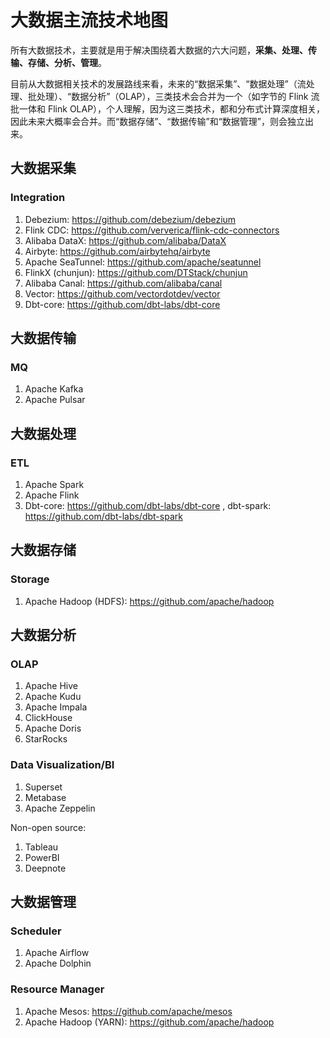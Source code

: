 # 大数据主流技术地图


所有大数据技术，主要就是用于解决围绕着大数据的六大问题，**采集、处理、传输、存储、分析、管理**。

目前从大数据相关技术的发展路线来看，未来的“数据采集”、“数据处理”（流处理、批处理）、“数据分析”（OLAP），三类技术会合并为一个（如字节的 Flink 流批一体和 Flink OLAP），个人理解，因为这三类技术，都和分布式计算深度相关，因此未来大概率会合并。而“数据存储”、“数据传输”和“数据管理”，则会独立出来。

## 大数据采集

### Integration 

1. Debezium: https://github.com/debezium/debezium
2. Flink CDC: https://github.com/ververica/flink-cdc-connectors
3. Alibaba DataX: https://github.com/alibaba/DataX
5. Airbyte: https://github.com/airbytehq/airbyte
6. Apache SeaTunnel: https://github.com/apache/seatunnel
7. FlinkX (chunjun): https://github.com/DTStack/chunjun
8. Alibaba Canal: https://github.com/alibaba/canal
9. Vector: https://github.com/vectordotdev/vector
10. Dbt-core: https://github.com/dbt-labs/dbt-core

## 大数据传输


### MQ

1. Apache Kafka
2. Apache Pulsar

## 大数据处理

### ETL

1. Apache Spark
2. Apache Flink
3. Dbt-core: https://github.com/dbt-labs/dbt-core , dbt-spark: https://github.com/dbt-labs/dbt-spark


## 大数据存储

### Storage

1. Apache Hadoop (HDFS): https://github.com/apache/hadoop

## 大数据分析


### OLAP

1. Apache Hive
2. Apache Kudu
3. Apache Impala
4. ClickHouse
5. Apache Doris
6. StarRocks


### Data Visualization/BI

1. Superset
2. Metabase
3. Apache Zeppelin

Non-open source: 
1. Tableau
2. PowerBI
3. Deepnote

## 大数据管理



### Scheduler

1. Apache Airflow
2. Apache Dolphin

### Resource Manager

1. Apache Mesos: https://github.com/apache/mesos
2. Apache Hadoop (YARN): https://github.com/apache/hadoop


